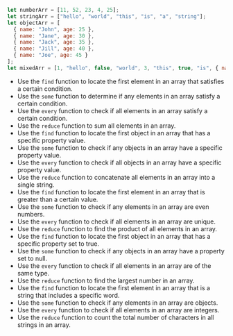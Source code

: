 ```js
let numberArr = [11, 52, 23, 4, 25];
let stringArr = ["hello", "world", "this", "is", "a", "string"];
let objectArr = [
  { name: "John", age: 25 },
  { name: "Jane", age: 30 },
  { name: "Jack", age: 35 },
  { name: "Jill", age: 40 },
  { name: "Joe", age: 45 }
];
let mixedArr = [1, "hello", false, "world", 3, "this", true, "is", { name: "Adam", age: 21 }, "a", 6, "mixed", 7, "array"];

```

- Use the `find` function to locate the first element in an array that satisfies a certain condition.
- Use the `some` function to determine if any elements in an array satisfy a certain condition.
- Use the `every` function to check if all elements in an array satisfy a certain condition.
- Use the `reduce` function to sum all elements in an array.
- Use the `find` function to locate the first object in an array that has a specific property value.
- Use the `some` function to check if any objects in an array have a specific property value.
- Use the `every` function to check if all objects in an array have a specific property value.
- Use the `reduce` function to concatenate all elements in an array into a single string.
- Use the `find` function to locate the first element in an array that is greater than a certain value.
- Use the `some` function to check if any elements in an array are even numbers.
- Use the `every` function to check if all elements in an array are unique.
- Use the `reduce` function to find the product of all elements in an array.
- Use the `find` function to locate the first object in an array that has a specific property set to true.
- Use the `some` function to check if any objects in an array have a property set to null.
- Use the `every` function to check if all elements in an array are of the same type.
- Use the `reduce` function to find the largest number in an array.
- Use the `find` function to locate the first element in an array that is a string that includes a specific word.
- Use the `some` function to check if any elements in an array are objects.
- Use the `every` function to check if all elements in an array are integers.
- Use the `reduce` function to count the total number of characters in all strings in an array.